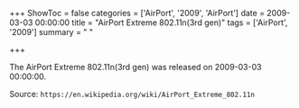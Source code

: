 +++
ShowToc = false
categories = ['AirPort', '2009', 'AirPort']
date = 2009-03-03 00:00:00
title = "AirPort Extreme 802.11n(3rd gen)"
tags = ['AirPort', '2009']
summary = " "

+++

The AirPort Extreme 802.11n(3rd gen) was released on 2009-03-03 00:00:00.

Source: `https://en.wikipedia.org/wiki/AirPort_Extreme_802.11n`
